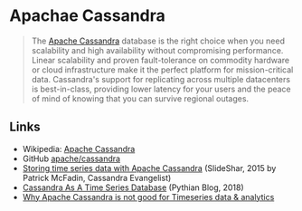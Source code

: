 # Apachae Cassandra

> The [Apache Cassandra](http://cassandra.apache.org/) database is the right choice when
> you need scalability and high availability without compromising performance.
> Linear scalability and proven fault-tolerance on commodity hardware or cloud infrastructure
> make it the perfect platform for mission-critical data.
> Cassandra's support for replicating across multiple datacenters is best-in-class,
> providing lower latency for your users and the peace of mind of knowing that you can survive regional outages.

## Links

- Wikipedia: [Apache Cassandra](https://en.wikipedia.org/wiki/Apache_Cassandra)
- GitHub [apache/cassandra](https://github.com/apache/cassandra)
- [Storing time series data with Apache Cassandra](https://www.slideshare.net/patrickmcfadin/storing-time-series-data-with-apache-cassandra) (SlideShar, 2015 by Patrick McFadin, Cassandra Evangelist)
- [Cassandra As A Time Series Database](https://blog.pythian.com/cassandra-time-series-database/) (Pythian Blog, 2018)
- [Why Apache Cassandra is not good for Timeseries data & analytics](https://medium.com/@abhidrona/why-apache-cassandra-is-not-good-for-timeseries-data-analytics-a1d65a369048)
